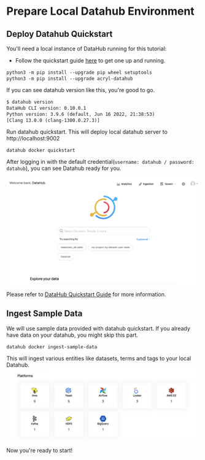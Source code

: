 # Prepare Local Datahub Environment

## Deploy Datahub Quickstart 

You'll need a local instance of DataHub running for this tutorial:
- Follow the quickstart guide [here](/docs/quickstart) to get one up and running.
```shell
python3 -m pip install --upgrade pip wheel setuptools
python3 -m pip install --upgrade acryl-datahub
```
If you can see datahub version like this, you're good to go. 
```shell
$ datahub version
DataHub CLI version: 0.10.0.1
Python version: 3.9.6 (default, Jun 16 2022, 21:38:53)
[Clang 13.0.0 (clang-1300.0.27.3)]
```

Run datahub quickstart. This will deploy local datahub server to http://localhost:9002 
```shell
datahub docker quickstart
```
After logging in with the default credential(`username: datahub / password: datahub`), you can see Datahub ready for you. 

![datahub-main-ui](../../../imgs/tutorials/datahub-main-ui.png)

Please refer to [DataHub Quickstart Guide](https://datahubproject.io/docs/quickstart) for more information. 

## Ingest Sample Data
We will use sample data provided with datahub quickstart. 
If you already have data on your datahub, you might skip this part. 

```shell
datahub docker ingest-sample-data 
```
This will ingest various entities like datasets, terms and tags to your local Datahub.
![datahub-main-ui](../../../imgs/tutorials/sample-ingestion.png)

Now you're ready to start!